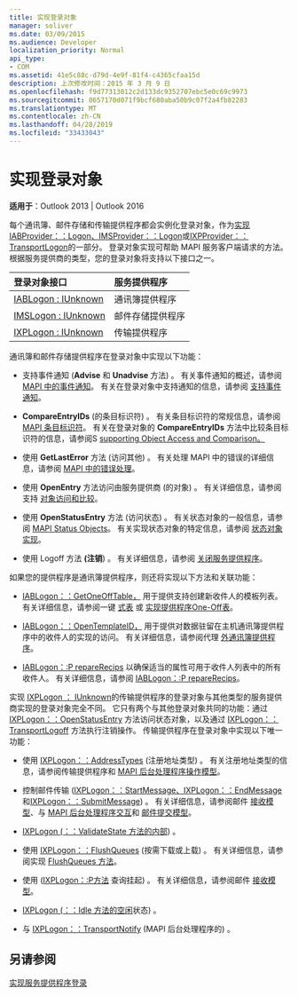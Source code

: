 ```yaml
---
title: 实现登录对象
manager: soliver
ms.date: 03/09/2015
ms.audience: Developer
localization_priority: Normal
api_type:
- COM
ms.assetid: 41e5c88c-d79d-4e9f-81f4-c4365cfaa15d
description: 上次修改时间：2015 年 3 月 9 日
ms.openlocfilehash: f9d77313012c2d133dc9352707ebc5e0c69c9973
ms.sourcegitcommit: 8657170d071f9bcf680aba50b9c07f2a4fb82283
ms.translationtype: MT
ms.contentlocale: zh-CN
ms.lasthandoff: 04/28/2019
ms.locfileid: "33433043"
---
```

# <a name="implementing-a-logon-object"></a>实现登录对象

  
  
**适用于**：Outlook 2013 | Outlook 2016 
  
每个通讯簿、邮件存储和传输提供程序都会实例化登录对象，作为[实现 IABProvider：：Logon、IMSProvider：：Logon](iabprovider-logon.md)或[IXPProvider：：TransportLogon](ixpprovider-transportlogon.md)的一部分。 [](imsprovider-logon.md) 登录对象实现可帮助 MAPI 服务客户端请求的方法。 根据服务提供商的类型，您的登录对象将支持以下接口之一。 
  
|**登录对象接口**|**服务提供程序**|
|:-----|:-----|
|[IABLogon : IUnknown](iablogoniunknown.md) <br/> |通讯簿提供程序  <br/> |
|[IMSLogon : IUnknown](imslogoniunknown.md) <br/> |邮件存储提供程序  <br/> |
|[IXPLogon : IUnknown](ixplogoniunknown.md) <br/> |传输提供程序  <br/> |
   
通讯簿和邮件存储提供程序在登录对象中实现以下功能：
  
- 支持事件通知 (**Advise** 和 **Unadvise** 方法) 。 有关事件通知的概述，请参阅 [MAPI 中的事件通知](event-notification-in-mapi.md)。 有关在登录对象中支持通知的信息，请参阅 [支持事件通知](supporting-event-notification.md)。 
    
- **CompareEntryIDs** (的条目标识符) 。 有关条目标识符的常规信息，请参阅 [MAPI 条目标识符](mapi-entry-identifiers.md)。 有关在登录对象的 **CompareEntryIDs** 方法中比较条目标识符的信息，请参阅S [supporting Object Access and Comparison。](supporting-object-access-and-comparison.md)
    
- 使用 **GetLastError** 方法 (访问其他) 。 有关处理 MAPI 中的错误的详细信息，请参阅 [MAPI 中的错误处理](error-handling-in-mapi.md)。 
    
- 使用 **OpenEntry** 方法访问由服务提供商 (的对象) 。 有关详细信息，请参阅支持 [对象访问和比较](supporting-object-access-and-comparison.md)。
    
- 使用 **OpenStatusEntry** 方法 (访问状态) 。 有关状态对象的一般信息，请参阅 [MAPI Status Objects](mapi-status-objects.md)。 有关实现状态对象的特定信息，请参阅 [状态对象实现](status-object-implementation.md)。
    
- 使用 Logoff 方法 **(注销**) 。 有关详细信息，请参阅 [关闭服务提供程序](shutting-down-a-service-provider.md)。
    
如果您的提供程序是通讯簿提供程序，则还将实现以下方法和关联功能：
  
- [IABLogon：：GetOneOffTable，](iablogon-getoneofftable.md) 用于提供支持创建新收件人的模板列表。 有关详细信息，请参阅一键 [式表](one-off-tables.md) 或 [实现提供程序One-Off表](implementing-a-provider-one-off-table.md)。
    
- [IABLogon：：OpenTemplateID，](iablogon-opentemplateid.md) 用于提供对数据驻留在主机通讯簿提供程序中的收件人的实现的访问。 有关详细信息，请参阅代理 [外通讯簿提供程序](acting-as-a-foreign-address-book-provider.md)。 
    
- [IABLogon：:P repareRecips](iablogon-preparerecips.md) 以确保适当的属性可用于收件人列表中的所有收件人。 有关详细信息，请参阅 [IABLogon：:P repareRecips](iablogon-preparerecips.md)。 
    
实现 [IXPLogon ： IUnknown](ixplogoniunknown.md)的传输提供程序的登录对象与其他类型的服务提供商实现的登录对象完全不同。 它只有两个与其他登录对象共同的功能：通过 [IXPLogon：：OpenStatusEntry](ixplogon-openstatusentry.md) 方法访问状态对象，以及通过 [IXPLogon：：TransportLogoff](ixplogon-transportlogoff.md) 方法执行注销操作。 传输提供程序在登录对象中实现以下唯一功能： 
  
- 使用 [IXPLogon：：AddressTypes](ixplogon-addresstypes.md) (注册地址类型) 。 有关注册地址类型的信息，请参阅传输提供程序和 [MAPI 后台处理程序操作模型](transport-provider-and-mapi-spooler-operational-model.md)。
    
- 控制邮件传输 ([IXPLogon：：StartMessage、IXPLogon：：EndMessage](ixplogon-startmessage.md)和[IXPLogon：：SubmitMessage](ixplogon-submitmessage.md)) 。 [](ixplogon-endmessage.md) 有关详细信息，请参阅邮件 [接收模型](message-reception-model.md)、与 [MAPI 后台处理程序交互](interacting-with-the-mapi-spooler.md)和 [邮件提交模型](message-submission-model.md)。
    
- [IXPLogon (：：ValidateState 方法的内部](ixplogon-validatestate.md)) 。 
    
- 使用 [IXPLogon：：FlushQueues](ixplogon-flushqueues.md) (按需下载或上载) 。 有关详细信息，请参阅实现 [FlushQueues 方法](implementing-the-flushqueues-method.md)。
    
- 使用 ([IXPLogon：:P方法](ixplogon-poll.md) 查询挂起) 。 有关详细信息，请参阅邮件 [接收模型](message-reception-model.md)。
    
- [IXPLogon (：：Idle 方法的空闲](ixplogon-idle.md)状态) 。 
    
- 与 [IXPLogon：：TransportNotify](ixplogon-transportnotify.md) (MAPI 后台处理程序的) 。 
    
## <a name="see-also"></a>另请参阅



[实现服务提供程序登录](implementing-service-provider-logon.md)

